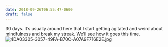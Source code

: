 ```yaml
---
date: 2018-09-26T06:55:47-0600
draft: false
---
```




30 days. It’s usually around here that I start getting agitated and weird about mindfulness and break my streak. We’ll see how it goes this time. ![4DA03305-3057-49FA-B70C-A07A9F716E2E.jpg](http://ianwhitney.micro.blog/uploads/2018/d998969c73.jpg)



